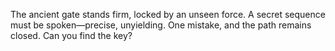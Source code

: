 The ancient gate stands firm, locked by an unseen force. A secret sequence must be spoken—precise, unyielding. One mistake, and the path remains closed. Can you find the key?

